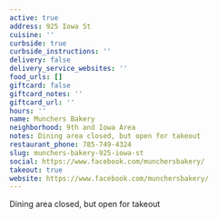 ```yaml
---
active: true
address: 925 Iowa St
cuisine: ''
curbside: true
curbside_instructions: ''
delivery: false
delivery_service_websites: ''
food_urls: []
giftcard: false
giftcard_notes: ''
giftcard_url: ''
hours: ''
name: Munchers Bakery
neighborhood: 9th and Iowa Area
notes: Dining area closed, but open for takeout
restaurant_phone: 785-749-4324
slug: munchers-bakery-925-iowa-st
social: https://www.facebook.com/munchersbakery/
takeout: true
website: https://www.facebook.com/munchersbakery/
---
```


Dining area closed, but open for takeout